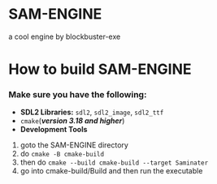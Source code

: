 # SAM-ENGINE
a cool engine by blockbuster-exe

# How to build SAM-ENGINE
### Make sure you have the following:
* **SDL2 Libraries:** `sdl2`, `sdl2_image`, `sdl2_ttf`
* `cmake`(***version 3.18 and higher***)
* **Development Tools**

1. goto the SAM-ENGINE directory
2. do `cmake -B cmake-build`
3. then do `cmake --build cmake-build --target Saminater`
4. go into cmake-build/Build and then run the executable
